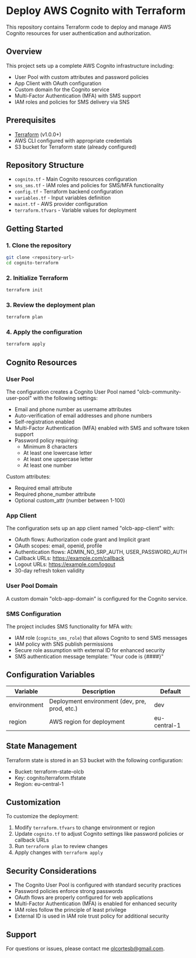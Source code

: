# Deploy AWS Cognito with Terraform

This repository contains Terraform code to deploy and manage AWS Cognito resources for user authentication and authorization.

## Overview

This project sets up a complete AWS Cognito infrastructure including:

- User Pool with custom attributes and password policies
- App Client with OAuth configuration
- Custom domain for the Cognito service
- Multi-Factor Authentication (MFA) with SMS support
- IAM roles and policies for SMS delivery via SNS

## Prerequisites

- [Terraform](https://www.terraform.io/downloads.html) (v1.0.0+)
- AWS CLI configured with appropriate credentials
- S3 bucket for Terraform state (already configured)

## Repository Structure

- `cognito.tf` - Main Cognito resources configuration
- `sns_sms.tf` - IAM roles and policies for SMS/MFA functionality
- `config.tf` - Terraform backend configuration
- `variables.tf` - Input variables definition
- `maint.tf` - AWS provider configuration
- `terraform.tfvars` - Variable values for deployment

## Getting Started

### 1. Clone the repository

```bash
git clone <repository-url>
cd cognito-terraform
```

### 2. Initialize Terraform

```bash
terraform init
```

### 3. Review the deployment plan

```bash
terraform plan
```

### 4. Apply the configuration

```bash
terraform apply
```

## Cognito Resources

### User Pool

The configuration creates a Cognito User Pool named "olcb-community-user-pool" with the following settings:

- Email and phone number as username attributes
- Auto-verification of email addresses and phone numbers
- Self-registration enabled
- Multi-Factor Authentication (MFA) enabled with SMS and software token support
- Password policy requiring:
  - Minimum 8 characters
  - At least one lowercase letter
  - At least one uppercase letter
  - At least one number

Custom attributes:
- Required email attribute
- Required phone_number attribute
- Optional custom_attr (number between 1-100)

### App Client

The configuration sets up an app client named "olcb-app-client" with:

- OAuth flows: Authorization code grant and Implicit grant
- OAuth scopes: email, openid, profile
- Authentication flows: ADMIN_NO_SRP_AUTH, USER_PASSWORD_AUTH
- Callback URLs: https://example.com/callback
- Logout URLs: https://example.com/logout
- 30-day refresh token validity

### User Pool Domain

A custom domain "olcb-app-domain" is configured for the Cognito service.

### SMS Configuration

The project includes SMS functionality for MFA with:

- IAM role (`cognito_sms_role`) that allows Cognito to send SMS messages
- IAM policy with SNS publish permissions
- Secure role assumption with external ID for enhanced security
- SMS authentication message template: "Your code is {####}"

## Configuration Variables

| Variable | Description | Default |
|----------|-------------|---------|
| environment | Deployment environment (dev, pre, prod, etc.) | dev |
| region | AWS region for deployment | eu-central-1 |

## State Management

Terraform state is stored in an S3 bucket with the following configuration:
- Bucket: terraform-state-olcb
- Key: cognito/terraform.tfstate
- Region: eu-central-1

## Customization

To customize the deployment:

1. Modify `terraform.tfvars` to change environment or region
2. Update `cognito.tf` to adjust Cognito settings like password policies or callback URLs
3. Run `terraform plan` to review changes
4. Apply changes with `terraform apply`

## Security Considerations

- The Cognito User Pool is configured with standard security practices
- Password policies enforce strong passwords
- OAuth flows are properly configured for web applications
- Multi-Factor Authentication (MFA) is enabled for enhanced security
- IAM roles follow the principle of least privilege
- External ID is used in IAM role trust policy for additional security

## Support

For questions or issues, please contact me olcortesb@gmail.com.